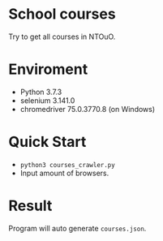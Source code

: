 # School courses
Try to get all courses in NTOuO.

# Enviroment
* Python 3.7.3
* selenium 3.141.0
* chromedriver 75.0.3770.8 (on Windows)

# Quick Start
* `python3 courses_crawler.py`
* Input amount of browsers.

# Result
Program will auto generate `courses.json`.